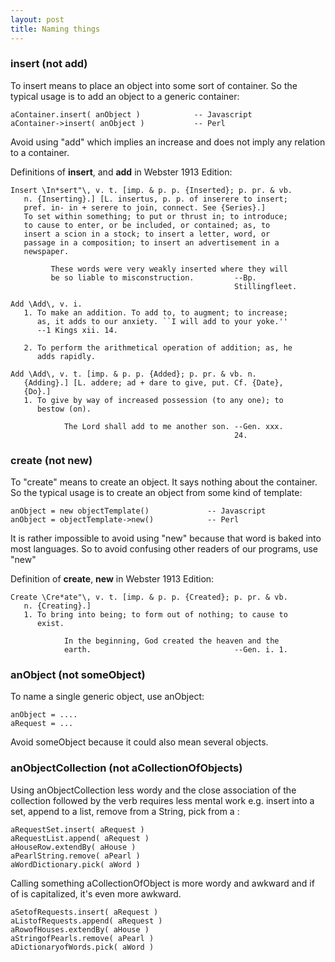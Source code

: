 ```yaml
---
layout: post
title: Naming things
---
```


### insert (not add)

To insert means to place an object into some sort of container. So the typical
usage is to add an object to a generic container:

    aContainer.insert( anObject )            -- Javascript
    aContainer->insert( anObject )           -- Perl

Avoid using "add" which implies an increase and does not imply any relation to
a container.

Definitions of **insert**, and **add**  in Webster 1913 Edition:

    Insert \In*sert"\, v. t. [imp. & p. p. {Inserted}; p. pr. & vb.
       n. {Inserting}.] [L. insertus, p. p. of inserere to insert;
       pref. in- in + serere to join, connect. See {Series}.]
       To set within something; to put or thrust in; to introduce;
       to cause to enter, or be included, or contained; as, to
       insert a scion in a stock; to insert a letter, word, or
       passage in a composition; to insert an advertisement in a
       newspaper.

             These words were very weakly inserted where they will
             be so liable to misconstruction.         --Bp.
                                                      Stillingfleet.

    Add \Add\, v. i.
       1. To make an addition. To add to, to augment; to increase;
          as, it adds to our anxiety. ``I will add to your yoke.''
          --1 Kings xii. 14.

       2. To perform the arithmetical operation of addition; as, he
          adds rapidly.

    Add \Add\, v. t. [imp. & p. p. {Added}; p. pr. & vb. n.
       {Adding}.] [L. addere; ad + dare to give, put. Cf. {Date},
       {Do}.]
       1. To give by way of increased possession (to any one); to
          bestow (on).

                The Lord shall add to me another son. --Gen. xxx.
                                                      24.

### create (not new)

To "create" means to create an object. It says nothing about the container. So
the typical usage is to create an object from some kind of template:

    anObject = new objectTemplate()             -- Javascript
    anObject = objectTemplate->new()            -- Perl

It is rather impossible to avoid using "new" because that word is baked into
most languages. So to avoid confusing other readers of our programs, use "new"

Definition of **create**, **new**  in Webster 1913 Edition:

    Create \Cre*ate"\, v. t. [imp. & p. p. {Created}; p. pr. & vb.
       n. {Creating}.]
       1. To bring into being; to form out of nothing; to cause to
          exist.

                In the beginning, God created the heaven and the
                earth.                                --Gen. i. 1.

### anObject (not someObject)

To name a single generic object, use anObject:

    anObject = ....
    aRequest = ...

Avoid someObject because it could also mean several objects.

### anObjectCollection (not aCollectionOfObjects)

Using anObjectCollection less wordy and the close association of the
collection followed by the verb requires less mental work e.g. insert into a
set, append to a list, remove from a String, pick from a :

    aRequestSet.insert( aRequest ) 
    aRequestList.append( aRequest )
    aHouseRow.extendBy( aHouse )
    aPearlString.remove( aPearl )
    aWordDictionary.pick( aWord )

Calling something aCollectionOfObject is more wordy and awkward and if of is
capitalized, it's even more awkward.

    aSetofRequests.insert( aRequest )
    aListofRequests.append( aRequest )
    aRowofHouses.extendBy( aHouse )
    aStringofPearls.remove( aPearl )
    aDictionaryofWords.pick( aWord )

